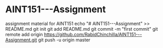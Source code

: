 # AINT151---Assignment
assignment material for AINT151
echo "# AINT151---Assignment" >> README.md
git init
git add README.md
git commit -m "first commit"
git remote add origin https://github.com/RabidChinchilla/AINT151---Assignment.git
git push -u origin master
